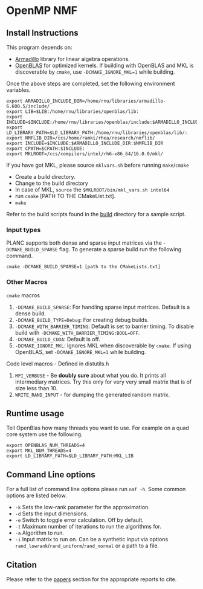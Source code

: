 # OpenMP NMF

## Install Instructions

This program depends on:

- [Armadillo](https://arma.sourceforge.net) library for linear algebra operations.
- [OpenBLAS](https://github.com/xianyi/OpenBLAS) for optimized kernels. If building with OpenBLAS and MKL is discoverable by `cmake`, use `-DCMAKE_IGNORE_MKL=1` while building. 

Once the above steps are completed, set the following environment variables.

````
export ARMADILLO_INCLUDE_DIR=/home/rnu/libraries/armadillo-6.600.5/include/
export LIB=$LIB:/home/rnu/libraries/openblas/lib:
export INCLUDE=$INCLUDE:/home/rnu/libraries/openblas/include:$ARMADILLO_INCLUDE_DIR:
export LD_LIBRARY_PATH=$LD_LIBRARY_PATH:/home/rnu/libraries/openblas/lib/:
export NMFLIB_DIR=/ccs/home/ramki/rhea/research/nmflib/
export INCLUDE=$INCLUDE:$ARMADILLO_INCLUDE_DIR:$NMFLIB_DIR
export CPATH=$CPATH:$INCLUDE:
export MKLROOT=/ccs/compilers/intel/rh6-x86_64/16.0.0/mkl/
````
If you have got MKL, please source `mklvars.sh` before running `make`/`cmake`

* Create a build directory. 
* Change to the build directory 
* In case of MKL, `source` the ````$MKLROOT/bin/mkl_vars.sh intel64````
* run `cmake` [PATH TO THE CMakeList.txt]. 
* `make`

Refer to the build scripts found in the [build](build/README.md) directory for a sample script.

### Input types
PLANC supports both dense and sparse input matrices via the `-DCMAKE_BUILD_SPARSE` flag. To generate a sparse build run the following command.
```
cmake -DCMAKE_BUILD_SPARSE=1 [path to the CMakeLists.txt]
```
### Other Macros

`cmake` macros
1. `-DCMAKE_BUILD_SPARSE`: For handling sparse input matrices. Default is a dense build.
2. `-DCMAKE_BUILD_TYPE=Debug`: For creating debug builds.
3. `-DCMAKE_WITH_BARRIER_TIMING`: Default is set to barrier timing. To disable build with `-DCMAKE_WITH_BARRIER_TIMING:BOOL=OFF`.
4. `-DCMAKE_BUILD_CUDA`: Default is off.
5. `-DCMAKE_IGNORE_MKL`: Ignores MKL when discoverable by `cmake`. If using OpenBLAS, set `-DCMAKE_IGNORE_MKL=1` while building.

Code level macros - Defined in distutils.h
1. `MPI_VERBOSE` - Be **doubly sure** about what you do. It prints all intermediary matrices. Try this only for very very small matrix that is of size less than 10.
2. `WRITE_RAND_INPUT` - for dumping the generated random matrix.

## Runtime usage

Tell OpenBlas how many threads you want to use. For example on a quad core system use the following.

```
export OPENBLAS_NUM_THREADS=4
export MKL_NUM_THREADS=4
export LD_LIBRARY_PATH=$LD_LIBRARY_PATH:MKL_LIB
```

## Command Line options
For a full list of command line options please run `nmf -h`. Some common options are listed below.
* `-k` Sets the low-rank parameter for the approximation.
* `-d` Sets the input dimensions.
* `-e` Switch to toggle error calculation. Off by default.
* `-t` Maximum number of iterations to run the algorithms for.
* `-a` Algorithm to run.
* `-i` Input matrix to run on. Can be a synthetic input via options `rand_lowrank`/`rand_uniform`/`rand_normal` or a path to a file.

## Citation

Please refer to the [papers](papers.md) section for the appropriate reports to cite.

